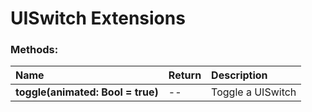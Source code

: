 # UISwitch Extensions

### Methods:
|Name | Return | Description |
|:--- | :--- | :--- |
|**toggle(animated: Bool = true)**| -- | Toggle a UISwitch |
